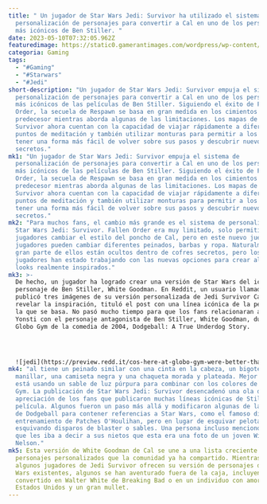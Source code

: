 ```yaml
---
title: " Un jugador de Star Wars Jedi: Survivor ha utilizado el sistema de
  personalización de personajes para convertir a Cal en uno de los personajes
  más icónicos de Ben Stiller. "
date: 2023-05-10T07:32:05.962Z
featuredimage: https://static0.gamerantimages.com/wordpress/wp-content/uploads/2023/05/star-wars-jedi-survivor-dodgeball.jpg?q=50&fit=contain&w=1140&h=&dpr=1.5
categoria: Gaming
tags:
  - "#Gaming"
  - "#Starwars"
  - "#Jedi"
short-description: "Un jugador de Star Wars Jedi: Survivor empuja el sistema de
  personalización de personajes para convertir a Cal en uno de los personajes
  más icónicos de las películas de Ben Stiller. Siguiendo el éxito de Fallen
  Order, la secuela de Respawn se basa en gran medida en los cimientos de su
  predecesor mientras aborda algunas de las limitaciones. Los mapas de Jedi:
  Survivor ahora cuentan con la capacidad de viajar rápidamente a diferentes
  puntos de meditación y también utilizar monturas para permitir a los jugadores
  tener una forma más fácil de volver sobre sus pasos y descubrir nuevos
  secretos."
mk1: "Un jugador de Star Wars Jedi: Survivor empuja el sistema de
  personalización de personajes para convertir a Cal en uno de los personajes
  más icónicos de las películas de Ben Stiller. Siguiendo el éxito de Fallen
  Order, la secuela de Respawn se basa en gran medida en los cimientos de su
  predecesor mientras aborda algunas de las limitaciones. Los mapas de Jedi:
  Survivor ahora cuentan con la capacidad de viajar rápidamente a diferentes
  puntos de meditación y también utilizar monturas para permitir a los jugadores
  tener una forma más fácil de volver sobre sus pasos y descubrir nuevos
  secretos."
mk2: "Para muchos fans, el cambio más grande es el sistema de personalización en
  Star Wars Jedi: Survivor. Fallen Order era muy limitado, solo permitía a los
  jugadores cambiar el estilo del poncho de Cal, pero en este nuevo juego, los
  jugadores pueden cambiar diferentes peinados, barbas y ropa. Naturalmente,
  gran parte de ellos están ocultos dentro de cofres secretos, pero los
  jugadores han estado trabajando con las nuevas opciones para crear algunos
  looks realmente inspirados."
mk3: >-
  De hecho, un jugador ha logrado crear una versión de Star Wars del icónico
  personaje de Ben Stiller, White Goodman. En Reddit, un usuario llamado Yonsti
  publicó tres imágenes de su versión personalizada de Jedi Survivor Cal y sin
  revelar la inspiración, tituló el post con una línea icónica de la película en
  la que se basa. No pasó mucho tiempo para que los fans relacionaran a Cal de
  Yonsti con el personaje antagonista de Ben Stiller, White Goodman, dueño de
  Globo Gym de la comedia de 2004, Dodgeball: A True Underdog Story.




  ![jedi](https://preview.redd.it/cos-here-at-globo-gym-were-better-than-you-and-we-know-it-v0-o8zwnukz7pya1.jpg?width=640&crop=smart&auto=webp&v=enabled&s=62c348c1ef384c157f2911079a2522d28170bb37 "jedi")
mk4: "al tiene un peinado similar con una cinta en la cabeza, un bigote estilo
  manillar, una camiseta negra y una chaqueta morada y plateada. Mejor aún, Cal
  está usando un sable de luz púrpura para combinar con los colores de Globo
  Gym. La publicación de Star Wars Jedi: Survivor desencadenó una ola de
  apreciación de los fans que publicaron muchas líneas icónicas de Stiller de la
  película. Algunos fueron un paso más allá y modificaron algunas de las líneas
  de Dodgeball para contener referencias a Star Wars, como el famoso discurso de
  entrenamiento de Patches O'Houlihan, pero en lugar de esquivar pelotas,
  esquivando disparos de blaster o sables. Una persona incluso mencionó en broma
  que les iba a decir a sus nietos que esta era una foto de un joven Willie
  Nelson."
mk5: Esta versión de White Goodman de Cal se une a una lista creciente de
  personajes personalizados que la comunidad ya ha compartido. Mientras que
  algunos jugadores de Jedi Survivor ofrecen su versión de personajes de Star
  Wars existentes, algunos se han aventurado fuera de la caja, incluyendo a Cal
  convertido en Walter White de Breaking Bad o en un individuo con amor por
  Estados Unidos y un gran mullet.
---
```

